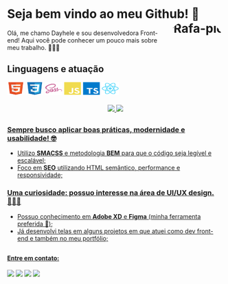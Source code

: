# Seja bem vindo ao meu Github! 💛 <img align="right" alt="Rafa-pic" height="150" style="border-radius:50px;" src="https://user-images.githubusercontent.com/51999715/163885580-bc303002-0342-40fc-84a6-547a6605b9eb.png">

Olá, me chamo Dayhele e sou desenvolvedora Front-end! Aqui você pode conhecer um pouco mais sobre meu trabalho. 👩🏻‍💻

## Linguagens e atuação

<div align="left">
  <img align="center" alt="html" height="30" width="40" src="https://raw.githubusercontent.com/devicons/devicon/master/icons/html5/html5-original.svg">
  <img align="center" alt="css" height="30" width="40" src="https://raw.githubusercontent.com/devicons/devicon/master/icons/css3/css3-original.svg">
  <img align="center" alt="sass" height="30" width="40" src="https://raw.githubusercontent.com/devicons/devicon/master/icons/sass/sass-original.svg">
  <img align="center" alt="javascript" height="30" width="40" src="https://raw.githubusercontent.com/devicons/devicon/master/icons/javascript/javascript-plain.svg">
  <img align="center" alt="typescript" height="30" width="40" src="https://raw.githubusercontent.com/devicons/devicon/master/icons/typescript/typescript-plain.svg">
  <img align="center" alt="react" height="30" width="40" src="https://raw.githubusercontent.com/devicons/devicon/master/icons/react/react-original.svg">
</div>

###

<div align="center">
  <a href="https://github.com/dayhele">
  <img height="180em" src="https://github-readme-stats-dayhele.vercel.app/api?username=dayhele&show_icons=true&theme=slateorange&include_all_commits=true&count_private=true"/>
  <img height="180em" src="https://github-readme-stats-dayhele.vercel.app/api/top-langs/?username=dayhele&layout=compact&langs_count=7&theme=slateorange"/>
</div>
  
 ##
  
 ### Sempre busco aplicar boas práticas, modernidade e usabilidade! 🤓
 * Utilizo **SMACSS** e metodologia **BEM** para que o código seja legível e escalável;
 * Foco em **SEO** utilizando HTML semântico, performance e responsividade;
  
 ### Uma curiosidade: possuo interesse na área de UI/UX design. 👩🏻‍🎨
 - Possuo conhecimento em **Adobe XD** e **Figma** (minha ferramenta preferida 💓);
 - Já desenvolvi telas em alguns projetos em que atuei como dev front-end e também no meu portfólio;
   
 ##
  
 #### Entre em contato:
  
<div> 

  <a href="https://instagram.com/dayhele" target="_blank"><img src="https://img.shields.io/badge/-Instagram-%23E4405F?style=for-the-badge&logo=instagram&logoColor=white" target="_blank"></a>
  <a href = "mailto:dayhelepereira@gmail.com"><img src="https://img.shields.io/badge/-Gmail-%23333?style=for-the-badge&logo=gmail&logoColor=white" target="_blank"></a>
  <a href="https://www.linkedin.com/in/dayhele" target="_blank"><img src="https://img.shields.io/badge/-LinkedIn-%230077B5?style=for-the-badge&logo=linkedin&logoColor=white" target="_blank"></a>
  <a href="https://www.behance.net/dayhele" target="_blank"><img src="https://img.shields.io/badge/-Behance-%23333?style=for-the-badge&logo=behance&logoColor=white" target="_blank"></a>
   

</div>
